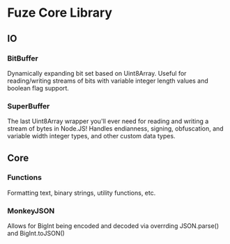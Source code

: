 # Fuze Core Library

## IO

### BitBuffer
Dynamically expanding bit set based on Uint8Array. Useful for reading/writing streams of bits with variable integer length values and boolean flag support.

### SuperBuffer
The last Uint8Array wrapper you'll ever need for reading and writing a stream of bytes in Node.JS! Handles endianness, signing, obfuscation, and variable width integer types, and other custom data types.

## Core

### Functions
Formatting text, binary strings, utility functions, etc.

### MonkeyJSON
Allows for BigInt being encoded and decoded via overrding JSON.parse() and BigInt.toJSON()